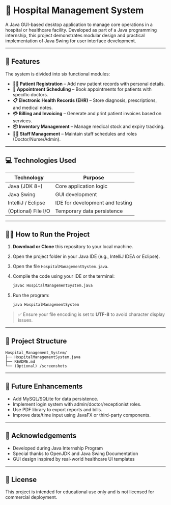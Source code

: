 
# 🏥 Hospital Management System

A Java GUI-based desktop application to manage core operations in a hospital or healthcare facility. Developed as part of a Java programming internship, this project demonstrates modular design and practical implementation of Java Swing for user interface development.

---

## 📌 Features

The system is divided into six functional modules:

- **🧑‍⚕️ Patient Registration** – Add new patient records with personal details.
- **📅 Appointment Scheduling** – Book appointments for patients with specific doctors.
- **📋 Electronic Health Records (EHR)** – Store diagnosis, prescriptions, and medical notes.
- **💳 Billing and Invoicing** – Generate and print patient invoices based on services.
- **📦 Inventory Management** – Manage medical stock and expiry tracking.
- **👩‍⚕️ Staff Management** – Maintain staff schedules and roles (Doctor/Nurse/Admin).

---

## 💻 Technologies Used

| Technology       | Purpose                          |
|------------------|----------------------------------|
| Java (JDK 8+)     | Core application logic           |
| Java Swing        | GUI development                  |
| IntelliJ / Eclipse | IDE for development and testing |
| (Optional) File I/O | Temporary data persistence      |

---

## 🧑‍💻 How to Run the Project

1. **Download or Clone** this repository to your local machine.
2. Open the project folder in your Java IDE (e.g., IntelliJ IDEA or Eclipse).
3. Open the file `HospitalManagementSystem.java`.
4. Compile the code using your IDE or the terminal:

   ```bash
   javac HospitalManagementSystem.java
   ```

5. Run the program:

   ```bash
   java HospitalManagementSystem
   ```

> ✅ Ensure your file encoding is set to **UTF-8** to avoid character display issues.

---

## 🧠 Project Structure

```
Hospital_Management_System/
├── HospitalManagementSystem.java
├── README.md
└── (Optional) /screenshots
```

---

## 🚀 Future Enhancements

- Add MySQL/SQLite for data persistence.
- Implement login system with admin/doctor/receptionist roles.
- Use PDF library to export reports and bills.
- Improve date/time input using JavaFX or third-party components.

---

## 🙏 Acknowledgements

- Developed during Java Internship Program
- Special thanks to OpenJDK and Java Swing Documentation
- GUI design inspired by real-world healthcare UI templates

---

## 📄 License

This project is intended for educational use only and is not licensed for commercial deployment.
